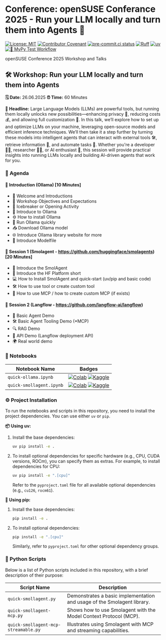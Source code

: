 # Conference: openSUSE Conferance 2025 - Run your LLM locally and turn them into Agents  🎤

[![License: MIT](https://img.shields.io/badge/License-MIT-yellow.svg)](https://opensource.org/licenses/MIT)
[![Contributor Covenant](https://img.shields.io/badge/Contributor%20Covenant-2.1-4baaaa.svg)](CODE_OF_CONDUCT.md)
[![pre-commit.ci status](https://results.pre-commit.ci/badge/github/onuralpszr/oSC2025-talks-workshops/main.svg)](https://results.pre-commit.ci/latest/github/onuralpszr/oSC2025-talks-workshops/main)
[![Ruff](https://img.shields.io/endpoint?url=https://raw.githubusercontent.com/astral-sh/ruff/main/assets/badge/v2.json)](https://github.com/astral-sh/ruff)
[![uv](https://img.shields.io/endpoint?url=https://raw.githubusercontent.com/astral-sh/uv/main/assets/badge/v0.json)](https://github.com/astral-sh/uv)
[![🔧 MyPy Test Workflow](https://github.com/onuralpszr/oSC2025-talks-workshops/actions/workflows/mypy-test.yml/badge.svg)](https://github.com/onuralpszr/oSC2025-talks-workshops/actions/workflows/mypy-test.yml)

openSUSE Conference 2025 Workshop and Talks



## 🛠️ Workshop: Run your LLM locally and turn them into Agents

**🗓️ Date:** 26.06.2025
**⏰ Time:** 60 Minutes

**📢 Headline:** Large Language Models (LLMs) are powerful tools, but running them locally unlocks new possibilities—enhancing privacy 🤫, reducing costs 💰, and allowing full customization 🎨. In this talk, we’ll explore how to set up and optimize LLMs on your machine, leveraging open-source models and efficient inference techniques. We’ll then take it a step further by turning these models into intelligent agents that can interact with external tools 🛠️, retrieve information 📄, and automate tasks 🤖. Whether you\'re a developer 👩‍💻, researcher 🧑‍🔬, or AI enthusiast 🤩, this session will provide practical insights into running LLMs locally and building AI-driven agents that work for you.

### 📜 Agenda

#### 🚀 Introduction (Ollama) [10 Minutes]
*   👋 Welcome and Introductions
*   🎯 Workshop Objectives and Expectations
*   🤝 Icebreaker or Opening Activity
*   🧠 Introduce to Ollama
*   ⚙️ How to install Ollama
*   💨 Run Ollama quickly
*   📥 Download Ollama model
*   🌐 Introduce Ollama library website for more
*   📄 Introduce Modelfile

#### 🤖 Session 1 (Smolagent - https://github.com/huggingface/smolagents) [20 Minutes]
*   🐜 Introduce the SmolAgent
*   🤗 Introduce the HF Platform short
*   💻 How to Install SmolAgent and quick-start (uv/pip and basic code)
*   🛠️ How to use tool or create custom tool
*   🔗 How to use MCP / how to create custom MCP (if exists)

#### 🌊 Session 2 (Langflow - https://github.com/langflow-ai/langflow)
*   🧪 Basic Agent Demo
*   🛠️ Basic Agent Tooling Demo (*MCP)
*   🔍 RAG Demo
*   🔌 API Demo (Langflow deployment API)
*   🌍 Real world demo

### 📓 Notebooks

| Notebook Name          | Badges                                                                                                                                                                                                                                                                     |
| ---------------------- | -------------------------------------------------------------------------------------------------------------------------------------------------------------------------------------------------------------------------------------------------------------------------- |
| `quick-ollama.ipynb`   | [![Colab](https://colab.research.google.com/assets/colab-badge.svg)](https://colab.research.google.com/github/onuralpszr/oSC2025-talks-workshops/blob/main/notebooks/quick-ollama.ipynb) [![Kaggle](https://kaggle.com/static/images/open-in-kaggle.svg)](https://kaggle.com/kernels/welcome?src=https://github.com/onuralpszr/oSC2025-talks-workshops/blob/main/notebooks/quick-ollama.ipynb) |
| `quick-smollagent.ipynb` | [![Colab](https://colab.research.google.com/assets/colab-badge.svg)](https://colab.research.google.com/github/onuralpszr/oSC2025-talks-workshops/blob/main/notebooks/quick-smollagent.ipynb) [![Kaggle](https://kaggle.com/static/images/open-in-kaggle.svg)](https://kaggle.com/kernels/welcome?src=https://github.com/onuralpszr/oSC2025-talks-workshops/blob/main/notebooks/quick-smollagent.ipynb) |

### ⚙️ Project Installation

To run the notebooks and scripts in this repository, you need to install the project dependencies. You can use either `uv` or `pip`.

**📦 Using uv:**

1.  Install the base dependencies:
    ```bash
    uv pip install -e .
    ```
2.  To install optional dependencies for specific hardware (e.g., CPU, CUDA versions, ROCm), you can specify them as extras. For example, to install dependencies for CPU:
    ```bash
    uv pip install -e ".[cpu]"
    ```
    Refer to the `pyproject.toml` file for all available optional dependencies (e.g., `cu126`, `rocm61`).

**🐍 Using pip:**

1.  Install the base dependencies:
    ```bash
    pip install -e .
    ```
2.  To install optional dependencies:
    ```bash
    pip install -e ".[cpu]"
    ```
    Similarly, refer to `pyproject.toml` for other optional dependency groups.

### 🐍 Python Scripts

Below is a list of Python scripts included in this repository, with a brief description of their purpose:

| Script Name                           | Description                                                                 |
| ------------------------------------- | --------------------------------------------------------------------------- |
| `quick-smollagent.py`                 | Demonstrates a basic implementation and usage of the Smolagent library.     |
| `quick-smollagent-mcp.py`             | Shows how to use Smolagent with the Model Context Protocol (MCP).           |
| `quick-smollagent-mcp-streamable.py`  | Illustrates using Smolagent with MCP and streaming capabilities.            |
